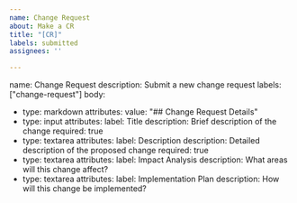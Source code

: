 ```yaml
---
name: Change Request
about: Make a CR
title: "[CR]"
labels: submitted
assignees: ''

---
```


name: Change Request
description: Submit a new change request
labels: ["change-request"]
body:
- type: markdown
  attributes:
    value: "## Change Request Details"
- type: input
  attributes:
    label: Title
    description: Brief description of the change
    required: true
- type: textarea
  attributes:
    label: Description
    description: Detailed description of the proposed change
    required: true
- type: textarea
  attributes:
    label: Impact Analysis
    description: What areas will this change affect?
- type: textarea
  attributes:
    label: Implementation Plan
    description: How will this change be implemented?
